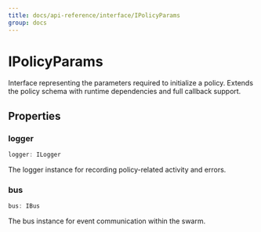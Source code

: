 ```yaml
---
title: docs/api-reference/interface/IPolicyParams
group: docs
---
```


# IPolicyParams

Interface representing the parameters required to initialize a policy.
Extends the policy schema with runtime dependencies and full callback support.

## Properties

### logger

```ts
logger: ILogger
```

The logger instance for recording policy-related activity and errors.

### bus

```ts
bus: IBus
```

The bus instance for event communication within the swarm.
